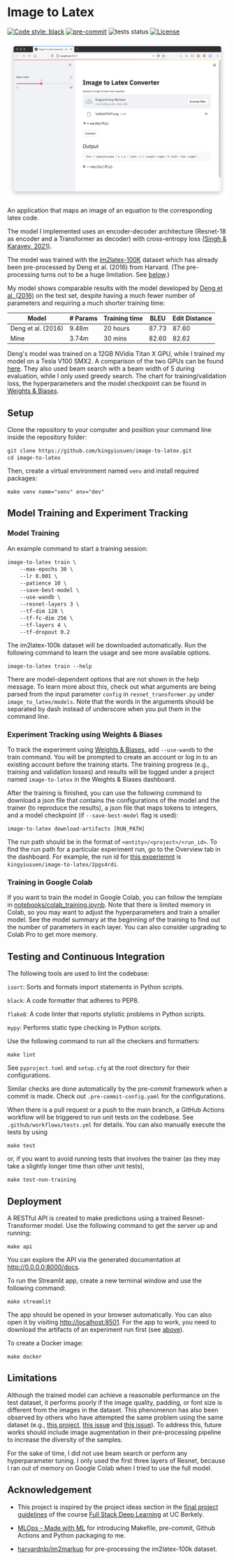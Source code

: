 # Image to Latex

[![Code style: black](https://img.shields.io/badge/code%20style-black-000000.svg)](https://github.com/psf/black)
[![pre-commit](https://img.shields.io/badge/pre--commit-enabled-brightgreen?logo=pre-commit&logoColor=white)](https://github.com/kingyiusuen/image-to-latex/blob/main/.pre-commit-config.yaml)
![tests status](https://github.com/kingyiusuen/image-to-latex/actions/workflows/tests.yml/badge.svg)
[![License](https://img.shields.io/github/license/kingyiusuen/image-to-latex)](https://github.com/kingyiusuen/image-to-latex/blob/main/LICENSE)

<img src="img/streamlit_app.png" alt="Image to Latex streamlit app" width="512">

An application that maps an image of an equation to the corresponding latex code.

The model I implemented uses an encoder-decoder architecture (Resnet-18 as encoder and a Transformer as decoder) with cross-entropy loss [(Singh & Karayev, 2021)](https://arxiv.org/abs/2103.06450).

The model was trained with the [im2latex-100K](http://lstm.seas.harvard.edu/latex/data/) dataset which has already been pre-processed by Deng et al. (2016) from Harvard. (The pre-processing turns out to be a huge limitation. See [below](#limitations).)

My model shows comparable results with the model developed by [Deng et al. (2016)](https://arxiv.org/pdf/1609.04938v1.pdf) on the test set, despite having a much fewer number of parameters and requiring a much shorter training time:

| Model              | # Params | Training time | BLEU     | Edit Distance |
|--------------------|----------|---------------|----------|---------------|
| Deng et al. (2016) | 9.48m    | 20 hours      | 87.73    | 87.60         |
| Mine               | 3.74m    | 30 mins       | 82.60    | 82.62         |

Deng's model was trained on a 12GB NVidia Titan X GPU, while I trained my model on a Tesla V100 SMX2. A comparison of the two GPUs can be found [here](https://www.gpuzoo.com/Compare/NVIDIA_Tesla_V100_SMX2__vs__NVIDIA_Titan_V/). They also used  beam search with a beam width of 5 during evaluation, while I only used greedy search. The chart for training/validation loss, the hyperparameters and the model checkpoint can be found in [Weights & Biases](https://wandb.ai/kingyiusuen/image-to-latex/runs/2pgs4rdi/).

## Setup

Clone the repository to your computer and position your command line inside the repository folder:

```
git clone https://github.com/kingyiusuen/image-to-latex.git
cd image-to-latex
```

Then, create a virtual environment named `venv` and install required packages:

```
make venv name="venv" env="dev"
```

## Model Training and Experiment Tracking

### Model Training

An example command to start a training session:

```
image-to-latex train \
    --max-epochs 30 \
    --lr 0.001 \
    --patience 10 \
    --save-best-model \
    --use-wandb \
    --resnet-layers 3 \
    --tf-dim 128 \
    --tf-fc-dim 256 \
    --tf-layers 4 \
    --tf-dropout 0.2
```

The im2latex-100k dataset will be downloaded automatically. Run the following command to learn the usage and see more available options.

```
image-to-latex train --help
```

There are model-dependent options that are not shown in the help message. To learn more about this, check out what arguments are being parsed from the input parameter `config` in `resnet_transformer.py` under `image_to_latex/models`. Note that the words in the arguments should be separated by dash instead of underscore when you put them in the command line.

### Experiment Tracking using Weights & Biases

To track the experiment using [Weights & Biases](https://wandb.ai), add ``--use-wandb`` to the train command. You will be prompted to create an account or log in to an existing account before the training starts. The training progress (e.g., training and validation losses) and results will be logged under a project named `image-to-latex` in the Weights & Biases dashboard.

After the training is finished, you can use the following command to download a json file that contains the configurations of the model and the trainer (to reproduce the results), a json file that maps tokens to integers, and a model checkpoint (if `--save-best-model` flag is used):

```
image-to-latex download-artifacts [RUN_PATH]
```

The run path should be in the format of `<entity>/<project>/<run_id>`. To find the run path for a particular experiment run, go to the Overview tab in the dashboard. For example, the run id for [this experiemnt]((https://wandb.ai/kingyiusuen/image-to-latex/runs/2pgs4rdi/)) is `kingyiusuen/image-to-latex/2pgs4rdi`.

### Training in Google Colab

If you want to train the model in Google Colab, you can follow the template in [notebooks/colab_training.ipynb](https://colab.research.google.com/github/kingyiusuen/image-to-latex/blob/main/notebooks/colab_training.ipynb). Note that there is limited memory in Colab, so you may want to adjust the hyperparameters and train a smaller model. See the model summary at the beginning of the training to find out the number of parameters in each layer. You can also consider upgrading to Colab Pro to get more memory.

## Testing and Continuous Integration

The following tools are used to lint the codebase:

`isort`: Sorts and formats import statements in Python scripts.

`black`: A code formatter that adheres to PEP8.

`flake8`: A code linter that reports stylistic problems in Python scripts.

`mypy`: Performs static type checking in Python scripts.

Use the following command to run all the checkers and formatters:

```
make lint
```

See `pyproject.toml` and `setup.cfg` at the root directory for their configurations.

Similar checks are done automatically by the pre-commit framework when a commit is made. Check out `.pre-commit-config.yaml` for the configurations.

When there is a pull request or a push to the main branch, a GitHub Actions workflow will be triggered to run unit tests on the codebase. See `.github/workflows/tests.yml` for details. You can also manually execute the tests by using

```
make test
```

or, if you want to avoid running tests that involves the trainer (as they may take a slightly longer time than other unit tests),

```
make test-non-training
```

## Deployment

A RESTful API is created to make predictions using a trained Resnet-Transformer model. Use the following command to get the server up and running:

```
make api
```

You can explore the API via the generated documentation at http://0.0.0.0:8000/docs.

To run the Streamlit app, create a new terminal window and use the following command:

```
make streamlit
```

The app should be opened in your browser automatically. You can also open it by visiting [http://localhost:8501](http://localhost:8501). For the app to work, you need to download the artifacts of an experiment run first (see [above](#Experiment-Tracking-using-Weights-&-Biases)).

To create a Docker image:

```
make docker
```

## Limitations

Although the trained model can achieve a reasonable performance on the test dataset, it performs poorly if the image quality, padding, or font size is different from the images in the dataset. This phenomenon has also been observed by others who have attempted the same problem using the same dataset (e.g., [this project](https://wandb.ai/site/articles/image-to-latex), [this issue](https://github.com/harvardnlp/im2markup/issues/12) and [this issue](https://github.com/harvardnlp/im2markup/issues/21)). To address this, future works should include image augmentation in their pre-processing pipeline to increase the diversity of the samples.

For the sake of time, I did not use beam search or perform any hyperparameter tuning. I only used the first three layers of Resnet, because I ran out of memory on Google Colab when I tried to use the full model.

## Acknowledgement

- This project is inspired by the project ideas section in the [final project guidelines](https://docs.google.com/document/d/1pXPJ79cQeyDk3WdlYipA6YbbcoUhIVURqan_INdjjG4/edit) of the course [Full Stack Deep Learning](https://fullstackdeeplearning.com/) at UC Berkely.

- [MLOps - Made with ML](https://madewithml.com/courses/mlops/) for introducing Makefile, pre-commit, Github Actions and Python packaging to me.

- [harvardnlp/im2markup](https://github.com/harvardnlp/im2markup) for pre-processing the im2latex-100k dataset.